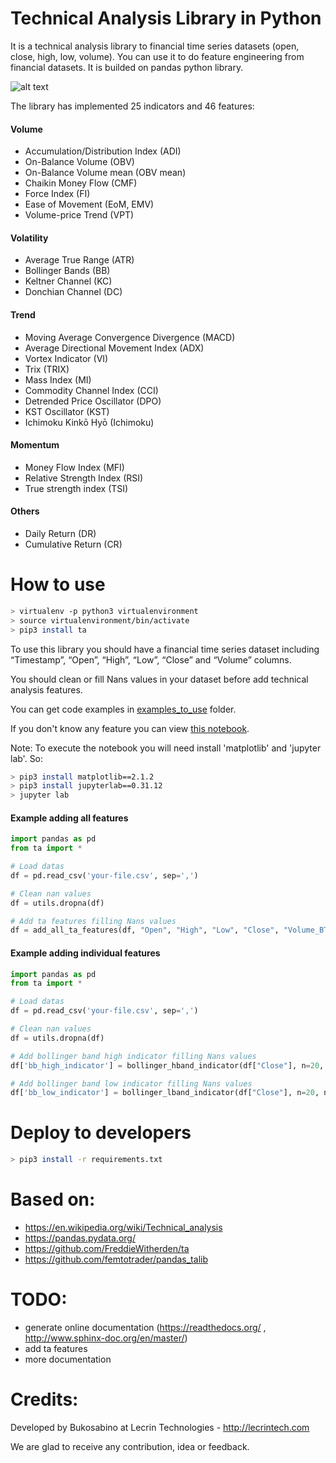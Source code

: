 # Technical Analysis Library in Python

It is a technical analysis library to financial time series datasets (open, close, high, low, volume). You can use it to do feature engineering from financial datasets. It is builded on pandas python library.

![alt text](https://raw.githubusercontent.com/bukosabino/ta/master/doc/figure.png)

The library has implemented 25 indicators and 46 features:

#### Volume

* Accumulation/Distribution Index (ADI)
* On-Balance Volume (OBV)
* On-Balance Volume mean (OBV mean)
* Chaikin Money Flow (CMF)
* Force Index (FI)
* Ease of Movement (EoM, EMV)
* Volume-price Trend (VPT)

#### Volatility

* Average True Range (ATR)
* Bollinger Bands (BB)
* Keltner Channel (KC)
* Donchian Channel (DC)

#### Trend

* Moving Average Convergence Divergence (MACD)
* Average Directional Movement Index (ADX)
* Vortex Indicator (VI)
* Trix (TRIX)
* Mass Index (MI)
* Commodity Channel Index (CCI)
* Detrended Price Oscillator (DPO)
* KST Oscillator (KST)
* Ichimoku Kinkō Hyō (Ichimoku)

#### Momentum

* Money Flow Index (MFI)
* Relative Strength Index (RSI)
* True strength index (TSI)

#### Others

* Daily Return (DR)
* Cumulative Return (CR)


# How to use


```sh
> virtualenv -p python3 virtualenvironment
> source virtualenvironment/bin/activate
> pip3 install ta
```

To use this library you should have a financial time series dataset including “Timestamp”, “Open”, “High”, “Low”, “Close” and “Volume” columns.

You should clean or fill Nans values in your dataset before add technical analysis features.

You can get code examples in [examples_to_use](https://github.com/bukosabino/ta/tree/master/examples_to_use) folder.

If you don't know any feature you can view [this notebook](https://github.com/bukosabino/ta/blob/master/examples_to_use/visualize_features.ipynb).

Note: To execute the notebook you will need install 'matplotlib' and 'jupyter lab'. So:

```sh
> pip3 install matplotlib==2.1.2
> pip3 install jupyterlab==0.31.12
> jupyter lab
```


#### Example adding all features

```python
import pandas as pd
from ta import *

# Load datas
df = pd.read_csv('your-file.csv', sep=',')

# Clean nan values
df = utils.dropna(df)

# Add ta features filling Nans values
df = add_all_ta_features(df, "Open", "High", "Low", "Close", "Volume_BTC", fillna=True)
```


#### Example adding individual features

```python
import pandas as pd
from ta import *

# Load datas
df = pd.read_csv('your-file.csv', sep=',')

# Clean nan values
df = utils.dropna(df)

# Add bollinger band high indicator filling Nans values
df['bb_high_indicator'] = bollinger_hband_indicator(df["Close"], n=20, ndev=2, fillna=True)

# Add bollinger band low indicator filling Nans values
df['bb_low_indicator'] = bollinger_lband_indicator(df["Close"], n=20, ndev=2, fillna=True)
```


# Deploy to developers

```sh
> pip3 install -r requirements.txt
```


# Based on:

* https://en.wikipedia.org/wiki/Technical_analysis
* https://pandas.pydata.org/
* https://github.com/FreddieWitherden/ta
* https://github.com/femtotrader/pandas_talib


# TODO:

* generate online documentation (https://readthedocs.org/ , http://www.sphinx-doc.org/en/master/)
* add ta features
* more documentation


# Credits:

Developed by Bukosabino at Lecrin Technologies - http://lecrintech.com

We are glad to receive any contribution, idea or feedback.
